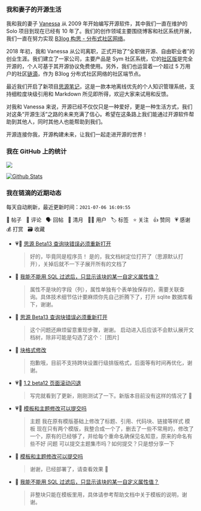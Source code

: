 ### 我和妻子的开源生活

我和我的妻子 [Vanessa](https://github.com/Vanessa219) 从 2009 年开始编写开源软件，其中我们一直在维护的 Solo 项目到现在已经有 10 年了。我们的创作领域主要围绕博客和社区系统开展，我们一直在努力实现 [B3log 构思 - 分布式社区网络](https://ld246.com/article/1546941897596)。

2018 年初，我和 Vanessa 从公司离职，正式开始了“全职做开源、自由职业者”的创业生涯。我们建立了一家公司，主要产品是 Sym 社区系统，它的[社区版](https://github.com/88250/symphony)是完全开源的，个人可基于其开源协议免费使用。另外，我们也运营着一个超过 5 万用户的社区[链滴](https://ld246.com)，作为 B3log 分布式社区网络的社区端节点。

最近我们开启了新项目[思源笔记](https://github.com/siyuan-note/siyuan)，这是一款本地离线优先的个人知识管理系统，支持细粒度块级引用和 Markdown 所见即所得，欢迎大家来试用和反馈。

对我和 Vanessa 来说，开源已经不仅仅只是一种爱好，更是一种生活方式，我们对这条“开源生活”之路的未来充满了信心。希望在这条路上我们能通过开源软件帮助到其他人，同时其他人也能帮助到我们。

开源连接你我，开源构建未来，让我们一起走进开源的世界！

### 我在 GitHub 上的统计

<a title="Hits" target="_blank" href="https://github.com/88250/88250"><img src="https://hits.b3log.org/88250/88250.svg"></a>

[![Github Stats](https://github-readme-stats.vercel.app/api?username=88250&theme=tokyonight&show_icons=true)](https://github.com/88250)

<!--events start -->

### 我在链滴的近期动态

每天自动刷新，最近更新时间：`2021-07-06 16:09:55`

📝 帖子 &nbsp; 💬 评论 &nbsp; 🗣 回帖 &nbsp; 🌙 清月 &nbsp; 👨‍💻 用户 &nbsp; 🏷️ 标签 &nbsp; ⭐️ 关注 &nbsp; 👍 赞同 &nbsp; 💗 感谢 &nbsp; 💰 打赏 &nbsp; 🗃 收藏

* 💗💬 [思源 Beta13 查询块错误必须重新打开](https://ld246.com/article/1625543297032/comment/1625543921959#comments)

  > 好的，毕竟同是程序员！ 是的，我文档树定位打开了（思源默认打开），关掉后就不一下子展开所有的文档了
* 💬 [我能不能用 SQL 过滤后，只显示该块的某一自定义属性值？](https://ld246.com/article/1625533319140/comment/1625543859180#comments)

  > 属性不是块的字段（列），属性单独有个表单独保存的，需要关联查询。具体技术细节估计要麻烦你先自己折腾下了，打开 sqlite 数据库看下，谢谢。
* 💬 [思源 Beta13 查询块错误必须重新打开](https://ld246.com/article/1625543297032/comment/1625543738362#comments)

  > 这个问题还麻烦留意重现步骤，谢谢。 启动进入后应该不会默认展开文档树，除非可能是勾选了这个： [图片]
* 💬 [块格式修改](https://ld246.com/article/1623815270552/comment/1625537401579#comments)

  > 抱歉哦，目前不支持跨块设置行级排版格式，后面等有时间再优化，谢谢。
* 💗💬 [1.2 beta12 页面滚动闪退](https://ld246.com/article/1625496802553/comment/1625498118571#comments)

  > 写完就看到了更新，刚刚测试了一下。新版本目前没有这样的情况了 🎉
* 💗📝 [模板和主题修改可以提交吗](https://ld246.com/article/1625390818991)

  > 主题 我在原有模版基础上修改了标题、引用、代码块、链接等样式 模板 现在只有两个模版，我整合成一个了，删去了一些不常用的，修改了一个，原有的已经够了，并给每个重命名确保见名知意，原来的命名有些不好 问题 可以提交主题集市吗？如何提交？只是想分享一下
* 💬 [模板和主题修改可以提交吗](https://ld246.com/article/1625390818991/comment/1625536746931#comments)

  > 谢谢，已经部署了，请查看效果 🙏
* 💬 [我能不能用 SQL 过滤后，只显示该块的某一自定义属性值？](https://ld246.com/article/1625533319140/comment/1625536324177#comments)

  > 非整块只能在模板里用，具体请参考帮助文档中关于模板的说明，谢谢。


<!--events end -->
